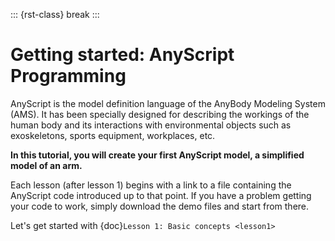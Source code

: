 ::: {rst-class} break
:::

# Getting started: AnyScript Programming

AnyScript is the model definition language of the AnyBody Modeling
System (AMS). It has been specially designed for describing the workings
of the human body and its interactions with environmental objects such as
exoskeletons, sports equipment, workplaces, etc.

**In this tutorial, you will create your first AnyScript model, a
simplified model of an arm.**

Each lesson (after lesson 1) begins with a link to a file containing the
AnyScript code introduced up to that point. If you have a problem getting your code to work, simply
download the demo files and start from there.

Let's get started with {doc}`Lesson 1: Basic concepts <lesson1>`

